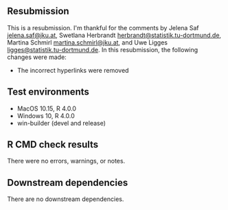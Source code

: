 ## Resubmission

This is a resubmission. I'm thankful for the comments by Jelena Saf <jelena.saf@jku.at>, Swetlana Herbrandt <herbrandt@statistik.tu-dortmund.de>, Martina Schmirl <martina.schmirl@jku.at>, and Uwe Ligges <ligges@statistik.tu-dortmund.de>. In this resubmission, the following changes were made:

- The incorrect hyperlinks were removed

## Test environments

* MacOS 10.15, R 4.0.0
* Windows 10, R 4.0.0
* win-builder (devel and release)

## R CMD check results

There were no errors, warnings, or notes.

## Downstream dependencies

There are no downstream dependencies.